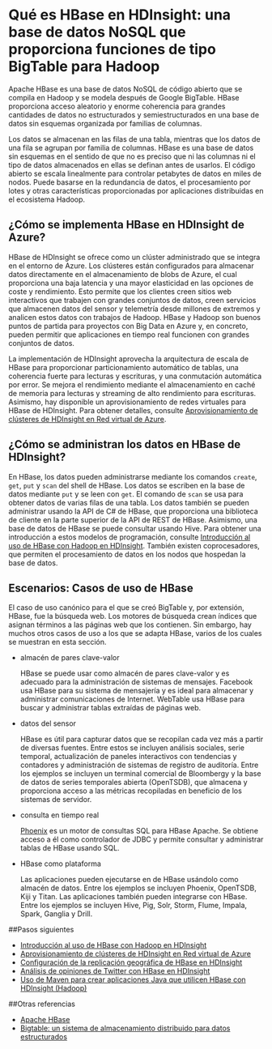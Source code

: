 <properties
	pageTitle="¿Qué es HBase en HDInsight? | Microsoft Azure"
	description="Una introducción a Apache HBase en HDInsight, una base de datos NoSQL basada en Hadoop. Obtenga información acerca de los casos de uso y compare HBase con otros clústeres de Hadoop."
	keywords="bigtable,nosql,what is hbase"
	services="hdinsight"
	documentationCenter=""
	tags="azure-portal"
	authors="mumian" 
	manager="paulettm"
	editor="cgronlun"/>

<tags
	ms.service="hdinsight"
	ms.workload="big-data"
	ms.tgt_pltfrm="na"
	ms.devlang="na"
	ms.topic="article"
	ms.date="01/14/2016"
	ms.author="jgao"/>



# Qué es HBase en HDInsight: una base de datos NoSQL que proporciona funciones de tipo BigTable para Hadoop

Apache HBase es una base de datos NoSQL de código abierto que se compila en Hadoop y se modela después de Google BigTable. HBase proporciona acceso aleatorio y enorme coherencia para grandes cantidades de datos no estructurados y semiestructurados en una base de datos sin esquemas organizada por familias de columnas.

Los datos se almacenan en las filas de una tabla, mientras que los datos de una fila se agrupan por familia de columnas. HBase es una base de datos sin esquemas en el sentido de que no es preciso que ni las columnas ni el tipo de datos almacenados en ellas se definan antes de usarlos. El código abierto se escala linealmente para controlar petabytes de datos en miles de nodos. Puede basarse en la redundancia de datos, el procesamiento por lotes y otras características proporcionadas por aplicaciones distribuidas en el ecosistema Hadoop.

## ¿Cómo se implementa HBase en HDInsight de Azure?

HBase de HDInsight se ofrece como un clúster administrado que se integra en el entorno de Azure. Los clústeres están configurados para almacenar datos directamente en el almacenamiento de blobs de Azure, el cual proporciona una baja latencia y una mayor elasticidad en las opciones de coste y rendimiento. Esto permite que los clientes creen sitios web interactivos que trabajen con grandes conjuntos de datos, creen servicios que almacenen datos del sensor y telemetría desde millones de extremos y analicen estos datos con trabajos de Hadoop. HBase y Hadoop son buenos puntos de partida para proyectos con Big Data en Azure y, en concreto, pueden permitir que aplicaciones en tiempo real funcionen con grandes conjuntos de datos.

La implementación de HDInsight aprovecha la arquitectura de escala de HBase para proporcionar particionamiento automático de tablas, una coherencia fuerte para lecturas y escrituras, y una conmutación automática por error. Se mejora el rendimiento mediante el almacenamiento en caché de memoria para lecturas y streaming de alto rendimiento para escrituras. Asimismo, hay disponible un aprovisionamiento de redes virtuales para HBase de HDInsight. Para obtener detalles, consulte [Aprovisionamiento de clústeres de HDInsight en Red virtual de Azure][hbase-provision-vnet].


## ¿Cómo se administran los datos en HBase de HDInsight?

En HBase, los datos pueden administrarse mediante los comandos `create`, `get`, `put` y `scan` del shell de HBase. Los datos se escriben en la base de datos mediante `put` y se leen con `get`. El comando de `scan` se usa para obtener datos de varias filas de una tabla. Los datos también se pueden administrar usando la API de C# de HBase, que proporciona una biblioteca de cliente en la parte superior de la API de REST de HBase. Asimismo, una base de datos de HBase se puede consultar usando Hive. Para obtener una introducción a estos modelos de programación, consulte [Introducción al uso de HBase con Hadoop en HDInsight][hbase-get-started]. También existen coprocesadores, que permiten el procesamiento de datos en los nodos que hospedan la base de datos.


## Escenarios: Casos de uso de HBase
El caso de uso canónico para el que se creó BigTable y, por extensión, HBase, fue la búsqueda web. Los motores de búsqueda crean índices que asignan términos a las páginas web que los contienen. Sin embargo, hay muchos otros casos de uso a los que se adapta HBase, varios de los cuales se muestran en esta sección.

- almacén de pares clave-valor

	HBase se puede usar como almacén de pares clave-valor y es adecuado para la administración de sistemas de mensajes. Facebook usa HBase para su sistema de mensajería y es ideal para almacenar y administrar comunicaciones de Internet. WebTable usa HBase para buscar y administrar tablas extraídas de páginas web.

- datos del sensor

	HBase es útil para capturar datos que se recopilan cada vez más a partir de diversas fuentes. Entre estos se incluyen análisis sociales, serie temporal, actualización de paneles interactivos con tendencias y contadores y administración de sistemas de registro de auditoría. Entre los ejemplos se incluyen un terminal comercial de Bloombergy y la base de datos de series temporales abierta (OpenTSDB), que almacena y proporciona acceso a las métricas recopiladas en beneficio de los sistemas de servidor.

- consulta en tiempo real

	[Phoenix](http://phoenix.apache.org/) es un motor de consultas SQL para HBase Apache. Se obtiene acceso a él como controlador de JDBC y permite consultar y administrar tablas de HBase usando SQL.

- HBase como plataforma

	Las aplicaciones pueden ejecutarse en de HBase usándolo como almacén de datos. Entre los ejemplos se incluyen Phoenix, OpenTSDB, Kiji y Titan. Las aplicaciones también pueden integrarse con HBase. Entre los ejemplos se incluyen Hive, Pig, Solr, Storm, Flume, Impala, Spark, Ganglia y Drill.


##<a name="next-steps"></a>Pasos siguientes

- [Introducción al uso de HBase con Hadoop en HDInsight][hbase-get-started]
- [Aprovisionamiento de clústeres de HDInsight en Red virtual de Azure][hbase-provision-vnet]
- [Configuración de la replicación geográfica de HBase en HDInsight](hdinsight-hbase-geo-replication.md)
- [Análisis de opiniones de Twitter con HBase en HDInsight][hbase-twitter-sentiment]
- [Uso de Maven para crear aplicaciones Java que utilicen HBase con HDInsight (Hadoop)][hbase-build-java-maven]

##<a name="see-also"></a>Otras referencias

- [Apache HBase](https://hbase.apache.org/)
- [Bigtable: un sistema de almacenamiento distribuido para datos estructurados](http://research.google.com/archive/bigtable.html)




[hbase-provision-vnet]: hdinsight-hbase-provision-vnet.md

[hbase-twitter-sentiment]: hdinsight-hbase-analyze-twitter-sentiment.md

[hbase-build-java-maven]: hdinsight-hbase-build-java-maven.md

[hdinsight-use-hive]: hdinsight-use-hive.md

[hdinsight-storage]: ../hdinsight-hadoop-use-blob-storage.md

[hbase-get-started]: http://azure.microsoft.com/documentation/articles/hdinsight-hbase-get-started/

[azure-purchase-options]: http://azure.microsoft.com/pricing/purchase-options/
[azure-member-offers]: http://azure.microsoft.com/pricing/member-offers/
[azure-free-trial]: http://azure.microsoft.com/pricing/free-trial/
[azure-management-portal]: https://portal.azure.com/
[azure-create-storageaccount]: ../storage-create-storage-account.md

[apache-hadoop]: http://hadoop.apache.org/

<!---HONumber=AcomDC_0218_2016-->